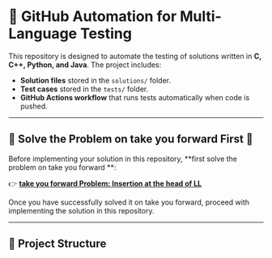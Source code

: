 # 🚀 GitHub Automation for Multi-Language Testing

This repository is designed to automate the testing of solutions written in **C, C++, Python, and Java**. The project includes:
- **Solution files** stored in the `solutions/` folder.
- **Test cases** stored in the `tests/` folder.
- **GitHub Actions workflow** that runs tests automatically when code is pushed.

---

## 📌 Solve the Problem on take you forward First 🎯

Before implementing your solution in this repository, **first solve the problem on take you forward **:  

👉 **[take you forward Problem: Insertion at the head of LL](https://takeuforward.org/plus/dsa/problems/insertion-at-the-head-of-ll)**  

Once you have successfully solved it on take you forward, proceed with implementing the solution in this repository.

---

## 📌 Project Structure
